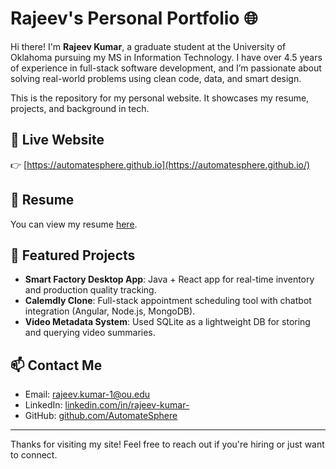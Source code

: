 # Rajeev's Personal Portfolio 🌐

Hi there! I'm **Rajeev Kumar**, a graduate student at the University of Oklahoma pursuing my MS in Information Technology. I have over 4.5 years of experience in full-stack software development, and I’m passionate about solving real-world problems using clean code, data, and smart design.

This is the repository for my personal website. It showcases my resume, projects, and background in tech.

## 🔗 Live Website  
👉 [https://automatesphere.github.io](https://automatesphere.github.io/)

## 📄 Resume  
You can view my resume [here](https://sooners-my.sharepoint.com/:b:/g/personal/rajeev_kumar-1_ou_edu/EfzTQ3zODFtPrP7HkSZgoAkBAH7N5dRnGBsXQjh0BJqc3w?e=61lPQv").

## 💼 Featured Projects
- **Smart Factory Desktop App**: Java + React app for real-time inventory and production quality tracking.
- **Calemdly Clone**: Full-stack appointment scheduling tool with chatbot integration (Angular, Node.js, MongoDB).
- **Video Metadata System**: Used SQLite as a lightweight DB for storing and querying video summaries.

## 📫 Contact Me
- Email: rajeev.kumar-1@ou.edu  
- LinkedIn: [linkedin.com/in/rajeev-kumar-](https://www.linkedin.com/in/rajeev-kumar-/)  
- GitHub: [github.com/AutomateSphere](https://github.com/AutomateSphere)

---

Thanks for visiting my site! Feel free to reach out if you're hiring or just want to connect.

